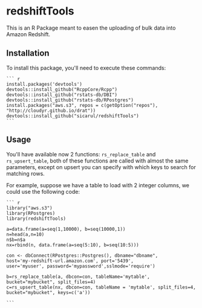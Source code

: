 <!-- README.md is generated from README.Rmd. Please edit that file -->
redshiftTools
=============

This is an R Package meant to easen the uploading of bulk data into Amazon Redshift.

Installation
------------

To install this package, you'll need to execute these commands:

    ``` r
    install.packages('devtools')
    devtools::install_github("RcppCore/Rcpp")
    devtools::install_github("rstats-db/DBI")
    devtools::install_github("rstats-db/RPostgres")
    install.packages("aws.s3", repos = c(getOption("repos"), "http://cloudyr.github.io/drat"))
    devtools::install_github("sicarul/redshiftTools")
    ```

Usage
-----

You'll have available now 2 functions: `rs_replace_table` and `rs_upsert_table`, both of these functions are called with almost the same parameters, except on upsert you can specify with which keys to search for matching rows.

For example, suppose we have a table to load with 2 integer columns, we could use the following code:

    ``` r
    library("aws.s3")
    library(RPostgres)
    library(redshiftTools)

    a=data.frame(a=seq(1,10000), b=seq(10000,1))
    n=head(a,n=10)
    n$b=n$a
    nx=rbind(n, data.frame(a=seq(5:10), b=seq(10:5)))

    con <- dbConnect(RPostgres::Postgres(), dbname="dbname",
    host='my-redshift-url.amazon.com', port='5439',
    user='myuser', password='mypassword',sslmode='require')

    b=rs_replace_table(a, dbcon=con, tableName='mytable', bucket="mybucket", split_files=4)
    c=rs_upsert_table(nx, dbcon=con, tableName = 'mytable', split_files=4, bucket="mybucket", keys=c('a'))

    ```
